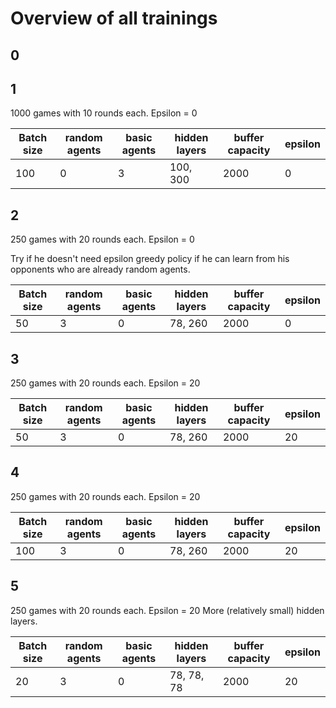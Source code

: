 # Overview of all trainings
## 0


## 1
1000 games with 10 rounds each.
Epsilon = 0

| Batch size | random agents | basic agents | hidden layers | buffer capacity | epsilon |
| -----------|---------------|--------------|---------------|-----------------|---------|
| 100        | 0             | 3            | 100, 300      | 2000            | 0       |

## 2
250 games with 20 rounds each.
Epsilon = 0

Try if he doesn't need epsilon greedy policy if he can learn from his opponents who are already random agents.

| Batch size | random agents | basic agents | hidden layers | buffer capacity | epsilon |
| -----------|---------------|--------------|---------------|-----------------|---------|
| 50         | 3             | 0            | 78, 260       | 2000            | 0       |

## 3
250 games with 20 rounds each.
Epsilon = 20

| Batch size | random agents | basic agents | hidden layers | buffer capacity | epsilon |
| -----------|---------------|--------------|---------------|-----------------|---------|
| 50         | 3             | 0            | 78, 260       | 2000            | 20      |

## 4
250 games with 20 rounds each.
Epsilon = 20

| Batch size | random agents | basic agents | hidden layers | buffer capacity | epsilon |
| -----------|---------------|--------------|---------------|-----------------|---------|
| 100        | 3             | 0            | 78, 260       | 2000            | 20      |

## 5
250 games with 20 rounds each.
Epsilon = 20
More (relatively small) hidden layers.

| Batch size | random agents | basic agents | hidden layers | buffer capacity | epsilon |
| -----------|---------------|--------------|---------------|-----------------|---------|
| 20         | 3             | 0            | 78, 78, 78    | 2000            | 20      |